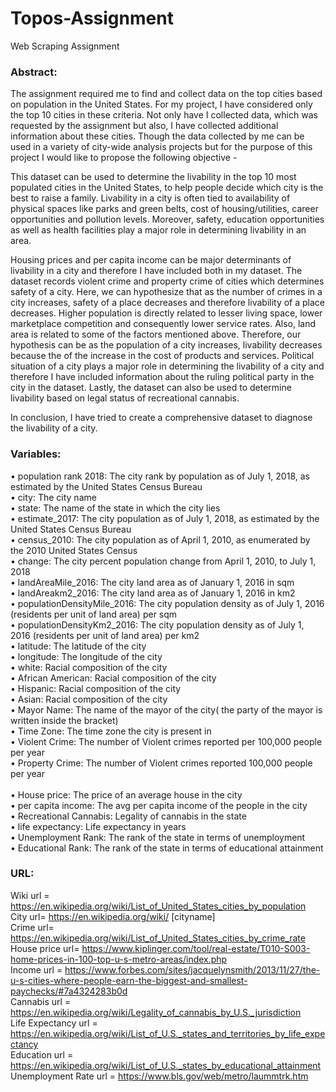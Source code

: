 # Topos-Assignment
Web Scraping Assignment

### Abstract: <br />
The assignment required me to find and collect data on the top cities based on population in the United States. For my project, I have considered only the top 10 cities in these criteria. Not only have I collected data, which was requested by the assignment but also, I have collected additional information about these cities. Though the data collected by me can be used in a variety of city-wide analysis projects but for the purpose of this project I would like to propose the following objective -

This dataset can be used to determine the livability in the top 10 most populated cities in the United States, to help people decide which city is the best to raise a family. Livability in a city is often tied to availability of physical spaces like parks and green belts, cost of housing/utilities, career opportunities and pollution levels. Moreover, safety, education opportunities as well as health facilities play a major role in determining livability in an area. 

Housing prices and per capita income can be major determinants of livability in a city and therefore I have included both in my dataset. The dataset records violent crime and property crime of cities which determines safety of a city. Here, we can hypothesize that as the number of crimes in a city increases, safety of a place decreases and therefore livability of a place decreases. Higher population is directly related to lesser living space, lower marketplace competition and consequently lower service rates. Also, land area is related to some of the factors mentioned above. Therefore, our hypothesis can be as the population of a city increases, livability decreases because the of the increase in the cost of products and services. Political situation of a city plays a major role in determining the livability of a city and therefore I have included information about the ruling political party in the city in the dataset. Lastly, the dataset can also be used to determine livability based on legal status of recreational cannabis. 

In conclusion, I have tried to create a comprehensive dataset to diagnose the livability of a city. 


### Variables:<br />
•	population rank 2018: The city rank by population as of July 1, 2018, as estimated by the United States Census Bureau <br />
•	city: The city name <br />
•	state: The name of the state in which the city lies <br />
•	estimate_2017: The city population as of July 1, 2018, as estimated by the United States Census Bureau <br />
•	census_2010: The city population as of April 1, 2010, as enumerated by the 2010 United States Census  <br />
•	change: The city percent population change from April 1, 2010, to July 1, 2018 <br />
•	landAreaMile_2016: The city land area as of January 1, 2016 in sqm <br />
•	landAreakm2_2016: The city land area as of January 1, 2016 in km2 <br />
•	populationDensityMile_2016: The city population density as of July 1, 2016 (residents per unit of land area) per sqm <br />
•	populationDensityKm2_2016: The city population density as of July 1, 2016 (residents per unit of land area) per km2 <br />
•	latitude: The latitude of the city <br />
•	longitude: The longitude of the city <br />
•	white: Racial composition of the city  <br />
•	African American: Racial composition of the city <br />
•	Hispanic: Racial composition of the city <br />
•	Asian: Racial composition of the city <br />
•	Mayor Name: The name of the mayor of the city( the party of the mayor is written inside the bracket) <br />
•	Time Zone: The time zone the city is present in <br />
•	Violent Crime: The number of Violent crimes reported per 100,000 people per year <br />
•	Property Crime: The number of Violent crimes reported 100,000 people per year <br />	
•	House price: The price of an average house in the city <br />
•	per capita income: The avg per capita income of the people in the city <br />
•	Recreational Cannabis: Legality of cannabis in the state <br />
•	life expectancy: Life expectancy in years <br />
•	Unemployment Rank: The rank of the state in terms of unemployment <br />
•	Educational Rank: The rank of the state in terms of educational attainment <br />


### URL:

Wiki url = https://en.wikipedia.org/wiki/List_of_United_States_cities_by_population <br />
City url= https://en.wikipedia.org/wiki/ [cityname] <br />
Crime url= https://en.wikipedia.org/wiki/List_of_United_States_cities_by_crime_rate  <br />
House price url= https://www.kiplinger.com/tool/real-estate/T010-S003-home-prices-in-100-top-u-s-metro-areas/index.php   <br />
Income url = https://www.forbes.com/sites/jacquelynsmith/2013/11/27/the-u-s-cities-where-people-earn-the-biggest-and-smallest-paychecks/#7a4324283b0d <br />
Cannabis url = https://en.wikipedia.org/wiki/Legality_of_cannabis_by_U.S._jurisdiction <br />
Life Expectancy url =  https://en.wikipedia.org/wiki/List_of_U.S._states_and_territories_by_life_expectancy <br /> 
Education url = https://en.wikipedia.org/wiki/List_of_U.S._states_by_educational_attainment <br />
Unemployment Rate url = https://www.bls.gov/web/metro/laummtrk.htm <br />

